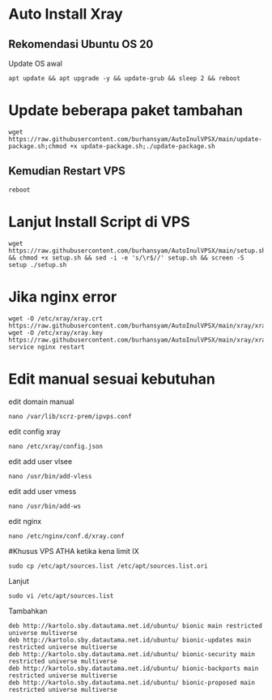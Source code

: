 # Auto Install Xray
## Rekomendasi Ubuntu OS 20

Update OS awal
```
apt update && apt upgrade -y && update-grub && sleep 2 && reboot
```

# Update beberapa paket tambahan
```
wget https://raw.githubusercontent.com/burhansyam/AutoInulVPSX/main/update-package.sh;chmod +x update-package.sh;./update-package.sh
```
## Kemudian Restart VPS
```
reboot
```
# Lanjut Install Script di VPS
```
wget https://raw.githubusercontent.com/burhansyam/AutoInulVPSX/main/setup.sh && chmod +x setup.sh && sed -i -e 's/\r$//' setup.sh && screen -S setup ./setup.sh
```
# Jika nginx error
```
wget -O /etc/xray/xray.crt https://raw.githubusercontent.com/burhansyam/AutoInulVPSX/main/xray/xray.crt
wget -O /etc/xray/xray.key https://raw.githubusercontent.com/burhansyam/AutoInulVPSX/main/xray/xray.key
service nginx restart
```

# Edit manual sesuai kebutuhan

edit domain manual
```
nano /var/lib/scrz-prem/ipvps.conf
```
edit config xray
```
nano /etc/xray/config.json
```
edit add user vlsee
```
nano /usr/bin/add-vless
```
edit add user vmess
```
nano /usr/bin/add-ws
```
edit nginx
```
nano /etc/nginx/conf.d/xray.conf
```
#Khusus VPS ATHA ketika kena limit IX
```
sudo cp /etc/apt/sources.list /etc/apt/sources.list.ori
```
Lanjut
```
sudo vi /etc/apt/sources.list
```
Tambahkan
```
deb http://kartolo.sby.datautama.net.id/ubuntu/ bionic main restricted universe multiverse
deb http://kartolo.sby.datautama.net.id/ubuntu/ bionic-updates main restricted universe multiverse
deb http://kartolo.sby.datautama.net.id/ubuntu/ bionic-security main restricted universe multiverse
deb http://kartolo.sby.datautama.net.id/ubuntu/ bionic-backports main restricted universe multiverse
deb http://kartolo.sby.datautama.net.id/ubuntu/ bionic-proposed main restricted universe multiverse
```
